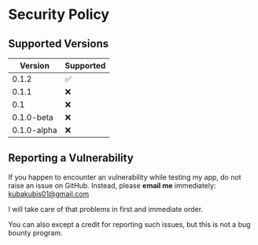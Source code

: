 # Security Policy

## Supported Versions

| Version | Supported          |
| ------- | ------------------ |
| 0.1.2 | :white_check_mark: |
| 0.1.1 | :x: |
| 0.1 | :x: |
| 0.1.0-beta | :x: |
| 0.1.0-alpha   | :x: |


## Reporting a Vulnerability

If you happen to encounter an vulnerability while testing my app, do not raise an issue on GitHub.
Instead, please **email me** immediately: kubakubis01@gmail.com

I will take care of that problems in first and immediate order.

You can also except a credit for reporting such issues, but this is not a bug bounty program.
